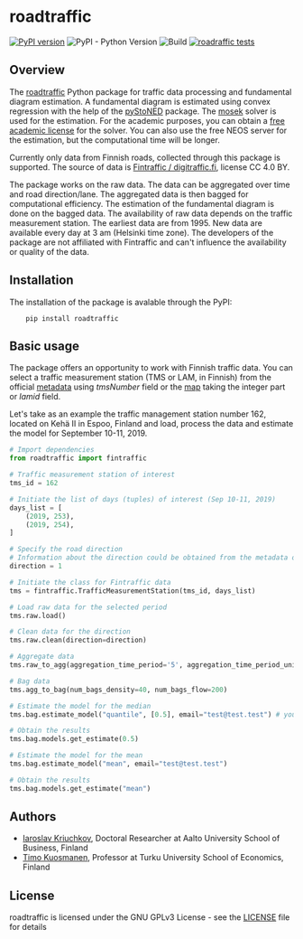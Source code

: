 # roadtraffic

[![PyPI version](https://badge.fury.io/py/roadtraffic.svg)](https://badge.fury.io/py/roadtraffic)
![PyPI - Python Version](https://img.shields.io/pypi/pyversions/roadtraffic)
![Build](https://img.shields.io/github/actions/workflow/status/iarokr/roadtraffic/publish-roadtraffic.yml)
[![roadraffic tests](https://github.com/iarokr/roadtraffic/actions/workflows/tests.yml/badge.svg?branch=dev)](https://github.com/iarokr/roadtraffic/actions/workflows/tests.yml)



## Overview

The [roadtraffic](https://pypi.org/project/roadtraffic/) Python package for traffic data processing and fundamental diagram estimation. A fundamental diagram is estimated using convex regression with the help of the [pyStoNED](https://github.com/ds2010/pyStoNED) package. The [mosek](https://www.mosek.com/) solver is used for the estimation. For the academic purposes, you can obtain a [free academic license](https://www.mosek.com/products/academic-licenses/) for the solver. You can also use the free NEOS server for the estimation, but the computational time will be longer.

Currently only data from Finnish roads, collected through this package is supported. The source of data is [Fintraffic / digitraffic.fi](https://www.digitraffic.fi/en/), license CC 4.0 BY.

The package works on the raw data. The data can be aggregated over time and road direction/lane. The aggregated data is then bagged for computational efficiency. The estimation of the fundamental diagram is done on the bagged data. The availability of raw data depends on the traffic measurement station. The earliest data are from 1995. New data are available every day at 3 am (Helsinki time zone). The developers of the package are not affiliated with Fintraffic and can't influence the availability or quality of the data.

## Installation
The installation of the package is avalable through the PyPI:
```shell
    pip install roadtraffic
```

## Basic usage
The package offers an opportunity to work with Finnish traffic data. You can select a traffic measurement station (TMS or LAM, in Finnish) from the official [metadata](https://tie.digitraffic.fi/api/tms/v1/stations) using *tmsNumber* field or the [map](https://liikennetilanne.fintraffic.fi/kartta/?lang=fi&x=3010000&y=9720000&z=5&checkedLayers=1,10&basemap=streets-vector) taking the integer part or *lamid* field. 

Let's take as an example the traffic management station number 162, located on Kehä II in Espoo, Finland and load, process the data and estimate the model for September 10-11, 2019.
```python
# Import dependencies
from roadtraffic import fintraffic 

# Traffic measurement station of interest
tms_id = 162

# Initiate the list of days (tuples) of interest (Sep 10-11, 2019)
days_list = [
    (2019, 253),
    (2019, 254),
]

# Specify the road direction
# Information about the direction could be obtained from the metadata or the map
direction = 1

# Initiate the class for Fintraffic data
tms = fintraffic.TrafficMeasurementStation(tms_id, days_list)

# Load raw data for the selected period
tms.raw.load()

# Clean data for the direction
tms.raw.clean(direction=direction)

# Aggregate data
tms.raw_to_agg(aggregation_time_period='5', aggregation_time_period_unit='min')

# Bag data
tms.agg_to_bag(num_bags_density=40, num_bags_flow=200)

# Estimate the model for the median
tms.bag.estimate_model("quantile", [0.5], email="test@test.test") # you can specify your email to receive the log file

# Obtain the results
tms.bag.models.get_estimate(0.5)

# Estimate the model for the mean
tms.bag.estimate_model("mean", email="test@test.test")

# Obtain the results
tms.bag.models.get_estimate("mean")

```



## Authors
- [Iaroslav Kriuchkov](https://www.researchgate.net/profile/Iaroslav-Kriuchkov-3), Doctoral Researcher at Aalto University School of Business, Finland
- [Timo Kuosmanen](https://www.researchgate.net/profile/Timo-Kuosmanen), Professor at Turku University School of Economics, Finland

## License

roadtraffic is licensed under the GNU GPLv3 License - see the [LICENSE](LICENSE) file for details


